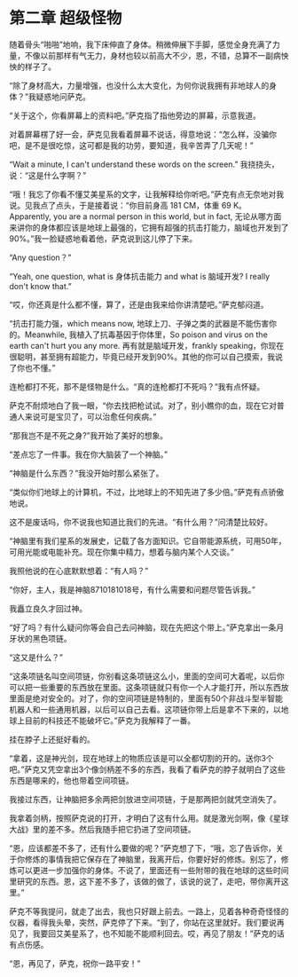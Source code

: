 # 第二章 超级怪物


随着骨头“啪啪”地响，我下床伸直了身体。稍微伸展下手脚，感觉全身充满了力量，不像以前那样有气无力，身材也较以前高大不少，恩，不错，总算不一副病怏怏的样子了。

“除了身材高大，力量增强，也没什么太大变化，为何你说我拥有非地球人的身体？”我疑惑地问萨克。

“关于这个，你看屏幕上的资料吧。”萨克指了指他旁边的屏幕，示意我道。

对着屏幕楞了好一会，萨克见我看着屏幕不说话，得意地说：“怎么样，没骗你吧，是不是很吃惊，这可都是我的功劳，要知道，我辛苦弄了几天呢！”

“Wait a minute, I can't understand these words on the screen.” 我挠挠头，说：“这是什么字啊？”

“哦！我忘了你看不懂艾美星系的文字，让我解释给你听吧。”萨克有点无奈地对我说。见我点了点头，于是接着说：“你目前身高 181 CM，体重 69 K。 Apparently, you are a normal person in this world, but in fact, 无论从哪方面来讲你的身体都应该是地球上最强的，它拥有超强的抗击打能力，脑域也开发到了90%。”我一脸疑惑地看着他，萨克说到这儿停了下来。

“Any question？”

“Yeah, one question, what is 身体抗击能力 and what is 脑域开发? I really don't know that.”

“哎，你还真是什么都不懂，算了，还是由我来给你讲清楚吧。”萨克郁闷道。

“抗击打能力强，which means now, 地球上刀、子弹之类的武器是不能伤害你的。Meanwhile, 我植入了抗毒基因于你体里，So poison and virus on the earth can't hurt you any more. 再有就是脑域开发，frankly speaking，你现在很聪明，甚至拥有超能力，毕竟已经开发到90%。其他的你可以自己摸索，我说了你也不懂。”

连枪都打不死，那不是怪物是什么。“真的连枪都打不死吗？”我有点怀疑。

萨克不耐烦地白了我一眼，“你去找把枪试试。对了，别小瞧你的血，现在它对普通人来说可是宝贝了，可以治愈任何疾病。”

“那我岂不是不死之身?”我开始了美好的想象。

“差点忘了一件事。我在你大脑装了一个神脑。”

“神脑是什么东西？”我没开始时那么紧张了。

“类似你们地球上的计算机，不过，比地球上的不知先进了多少倍。”萨克有点骄傲地说。

这不是废话吗，你不说我也知道比我们的先进。“有什么用？”问清楚比较好。

“神脑里有我们星系的发展史，记载了各方面知识。它自带能源系统，可用50年，可用光能或电能补充。现在你集中精力，想着与脑内某个人交谈。”

我照他说的在心底默默想着：“有人吗？”

“你好，主人，我是神脑8710181018号，有什么需要和问题尽管告诉我。”

我矗立良久才回过神。

“好了吗？有什么疑问你等会自己去问神脑，现在先把这个带上。”萨克拿出一条月牙状的黑色项链。

“这又是什么？”

“这条项链名叫空间项链，你别看这条项链这么小，里面的空间可大着呢，以后你可以把一些重要的东西放在里面。这条项链就只有你一个人才能打开，所以东西放里面是绝对安全的。对了，你的空间项链是特制的，里面有50个非战斗型半智能机器人和一些通用机器，以后可以自己去看。这项链你带上后是拿不下来的，以地球上目前的科技还不能破坏它。”萨克为我解释了一番。

挂在脖子上还挺好看的。

“拿着，这是神光剑，现在地球上的物质应该是可以全都切割的开的。送你3个吧。”萨克又凭空拿出3个像剑柄差不多的东西，我看了看萨克的脖子就明白了这些东西是哪来的，他也带着空间项链。

我接过东西，让神脑把多余两把剑放进空间项链，于是那两把剑就凭空消失了。

我拿着剑柄，按照萨克说的打开，才明白了这有什么用。就是激光剑啊，像《星球大战》里的差不多。然后我随手把它扔进了空间项链。

“恩，应该都差不多了，还有什么要做的呢？”萨克想了下，“哦，忘了告诉你，关于你修炼的事情我把它保存在了神脑里，我离开后，你要好好的修炼。别忘了，修炼可以更进一步加强你的身体。不说了，里面还有一些附带的我在地球的这些时间里研究的东西。恩，这下差不多了，该做的做了，该说的说了，走吧，带你离开这里。”

萨克不等我提问，就走了出去，我也只好跟上前去。一路上，见着各种奇奇怪怪的仪器，看得我头晕，突然，萨克停了下来。“到了，你站在这里就好。我们要说再见了，我要回艾美星系了，也不知能不能顺利回去。哎，再见了朋友！”萨克的话有点伤感。

“恩，再见了，萨克，祝你一路平安！”